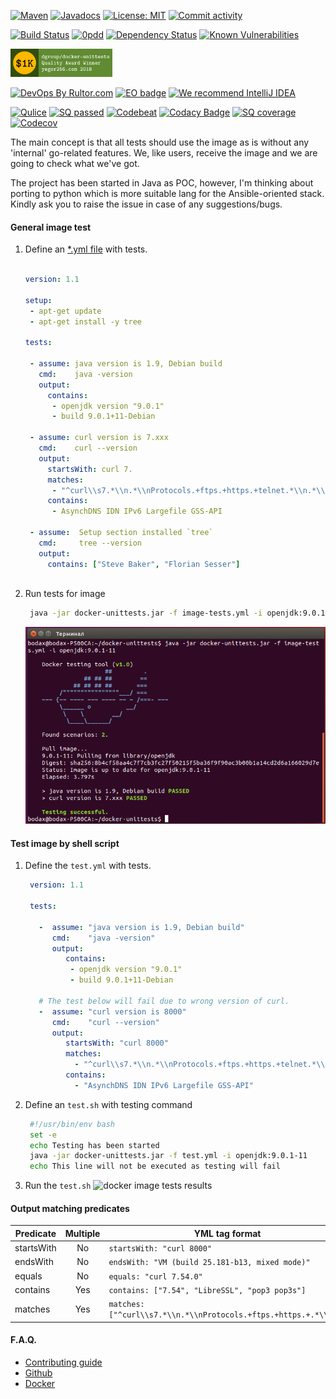 
  
[![Maven](https://img.shields.io/maven-central/v/com.github.dgroup/docker-unittests.svg)](https://mvnrepository.com/artifact/com.github.dgroup/docker-unittests)
[![Javadocs](http://www.javadoc.io/badge/com.github.dgroup/docker-unittests.svg)](http://www.javadoc.io/doc/com.github.dgroup/docker-unittests)
[![License: MIT](https://img.shields.io/github/license/mashape/apistatus.svg)](./license.txt) 
[![Commit activity](https://img.shields.io/github/commit-activity/y/dgroup/docker-unittests.svg?style=flat-square)](https://github.com/dgroup/docker-unittests/graphs/commit-activity)

[![Build Status](https://travis-ci.org/dgroup/docker-unittests.svg?branch=master&style=for-the-badge)](https://travis-ci.org/dgroup/docker-unittests)
[![0pdd](http://www.0pdd.com/svg?name=dgroup/docker-unittests)](http://www.0pdd.com/p?name=dgroup/docker-unittests)
[![Dependency Status](https://requires.io/github/dgroup/docker-unittests/requirements.svg?branch=master)](https://requires.io/github/dgroup/docker-unittests/requirements/?branch=master)
[![Known Vulnerabilities](https://snyk.io/test/github/dgroup/docker-unittests/badge.svg)](https://snyk.io/org/dgroup/project/58b731a9-6b07-4ccf-9044-ad305ad243e6/?tab=dependencies&vulns=vulnerable)

<!--- [![Open issues](https://milestone.sloppy.zone/github/dgroup/docker-unittests/milestone/2)](https://github.com/dgroup/docker-unittests/milestone/2) -->
<a href="https://www.yegor256.com/2017/10/24/award-2018.html">
  <img src="docs/winner-dgroup.png" height=45px alt='Winner Badge'/>
</a>

[![DevOps By Rultor.com](http://www.rultor.com/b/dgroup/docker-unittests)](http://www.rultor.com/p/dgroup/docker-unittests)
[![EO badge](http://www.elegantobjects.org/badge.svg)](http://www.elegantobjects.org/#principles)
[![We recommend IntelliJ IDEA](http://www.elegantobjects.org/intellij-idea.svg)](https://www.jetbrains.com/idea/)

<!--- [![jpeek report](http://i.jpeek.org/com.github.dgroup/docker-unittests/badge.svg)](http://i.jpeek.org/com.github.dgroup/docker-unittests) -->
[![Qulice](https://img.shields.io/badge/qulice-passed-blue.svg)](http://www.qulice.com/)
[![SQ passed](https://sonarcloud.io/api/project_badges/measure?project=com.github.dgroup.dockertest%3Adocker-unittests&metric=alert_status)](https://sonarcloud.io/dashboard/index/com.github.dgroup.dockertest:docker-unittests)
[![Codebeat](https://codebeat.co/badges/f61cb4a4-660f-4149-bbc6-8b66fec90941)](https://codebeat.co/projects/github-com-dgroup-docker-unittests-master)
[![Codacy Badge](https://api.codacy.com/project/badge/Grade/a44d11a620da4ff0a6ff294ff9045aa3)](https://www.codacy.com/app/dgroup/docker-unittests?utm_source=github.com&amp;utm_medium=referral&amp;utm_content=dgroup/docker-unittests&amp;utm_campaign=Badge_Grade)
[![SQ coverage](https://sonarcloud.io/api/project_badges/measure?project=com.github.dgroup.dockertest%3Adocker-unittests&metric=coverage)](https://sonarcloud.io/dashboard/index/com.github.dgroup.dockertest:docker-unittests)
[![Codecov](https://codecov.io/gh/dgroup/docker-unittests/branch/master/graph/badge.svg?token=Pqdeao3teI)](https://codecov.io/gh/dgroup/docker-unittests)

The main concept is that all tests should use the image as is without any 'internal' go-related features.
We, like users, receive the image and we are going to check what we've got.

The project has been started in Java as POC, however, I'm thinking about porting to python which is more suitable lang for the Ansible-oriented stack. 
Kindly ask you to raise the issue in case of any suggestions/bugs.

#### General image test
1. Define an [*.yml file](./docs/image-tests.yml) with tests.
   ```yml

   version: 1.1

   setup:
    - apt-get update
    - apt-get install -y tree

   tests:

    - assume: java version is 1.9, Debian build
      cmd:    java -version
      output:
        contains:
         - openjdk version "9.0.1"
         - build 9.0.1+11-Debian

    - assume: curl version is 7.xxx
      cmd:    curl --version
      output:
        startsWith: curl 7.
        matches:
         - "^curl\\s7.*\\n.*\\nProtocols.+ftps.+https.+telnet.*\\n.*\\n$"
        contains:
         - AsynchDNS IDN IPv6 Largefile GSS-API

    - assume:  Setup section installed `tree`
      cmd:     tree --version
      output:
        contains: ["Steve Baker", "Florian Sesser"]
      
    ```
2. Run tests for image 
   ```bash
    java -jar docker-unittests.jar -f image-tests.yml -i openjdk:9.0.1-11
   ``` 
   ![docker image tests results](./docs/image-tests-results.png)
#### Test image by shell script
1. Define the `test.yml` with tests.
   ```yaml
    version: 1.1
    
    tests:
    
      -  assume: "java version is 1.9, Debian build"
         cmd:    "java -version"
         output:
            contains:
             - openjdk version "9.0.1"
             - build 9.0.1+11-Debian
    
      # The test below will fail due to wrong version of curl.
      -  assume: "curl version is 8000"
         cmd:    "curl --version"
         output:
            startsWith: "curl 8000"
            matches:
              - "^curl\\s7.*\\n.*\\nProtocols.+ftps.+https.+telnet.*\\n.*\\n$"
            contains:
              - "AsynchDNS IDN IPv6 Largefile GSS-API"
   ``` 
2. Define an `test.sh` with testing command
   ```bash
    #!/usr/bin/env bash
    set -e
    echo Testing has been started
    java -jar docker-unittests.jar -f test.yml -i openjdk:9.0.1-11
    echo This line will not be executed as testing will fail
    ```
3. Run the `test.sh`
    ![docker image tests results](./docs/image-tests-results-failure.png)

#### Output matching predicates

| Predicate   | Multiple | YML tag format                                   |
|-------------|:--------:|--------------------------------------------------|
| startsWith  | No       | `startsWith: "curl 8000"`                        |
| endsWith    | No       | `endsWith: "VM (build 25.181-b13, mixed mode)"`  |
| equals      | No       | `equals: "curl 7.54.0"`                          |
| contains    | Yes      | `contains: ["7.54", "LibreSSL", "pop3 pop3s"]`   |
| matches     | Yes      | `matches: ["^curl\\s7.*\\n.*\\nProtocols.+ftps.+https.+.*\\n$"]` |
#### F.A.Q.
 - [Contributing guide](./docs/contributing.md)
 - [Github](./docs/github.md)
 - [Docker](https://github.com/dgroup/docker-on-windows#docker-faq)                                       
